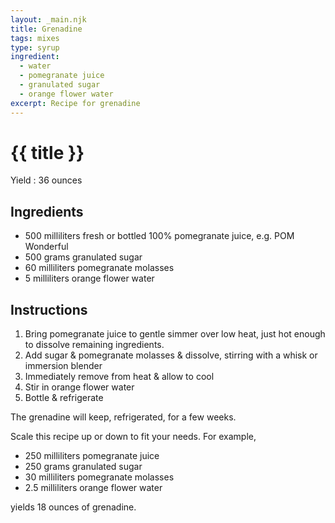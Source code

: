 ```yaml
---
layout: _main.njk
title: Grenadine
tags: mixes
type: syrup
ingredient:
  - water
  - pomegranate juice
  - granulated sugar
  - orange flower water
excerpt: Recipe for grenadine
---
```


<!-- markdownlint-disable MD025 -->
# {{ title }}
<!-- markdownlint-enable MD025 -->

Yield
  : 36 ounces

## Ingredients

* 500 milliliters fresh or bottled 100% pomegranate juice, e.g. POM Wonderful
* 500 grams granulated sugar
* 60 milliliters pomegranate molasses
* 5 milliliters orange flower water

## Instructions

1. Bring pomegranate juice to gentle simmer over low heat, just hot enough to dissolve remaining ingredients.
2. Add sugar & pomegranate molasses & dissolve, stirring with a whisk or immersion blender
3. Immediately remove from heat & allow to cool
4. Stir in orange flower water
5. Bottle & refrigerate

<tiki-callout type="note">

  The grenadine will keep, refrigerated, for a few weeks.

</tiki-callout>

<tiki-callout type="tip">

  Scale this recipe up or down to fit your needs. For example,

* 250 milliliters pomegranate juice
* 250 grams granulated sugar
* 30 milliliters pomegranate molasses
* 2.5 milliliters orange flower water

yields 18 ounces of grenadine.

</tiki-callout>

<div
  data-cat[0]="Syrup"
  data-ingredient[0]="Water"
  data-ingredient[1]="Pomegranate juice"
  data-ingredient[2]="POM Wonderful 100% pomegranate juice"
  data-ingredient[3]="Pomegranate molasses"
  data-ingredient[4]="Orange flower water"
  data-pagefind-filter="
    Category[data-cat[0]],
    Ingredient[data-ingredient[0]],
    Ingredient[data-ingredient[1]],
    Ingredient[data-ingredient[2]],
    Ingredient[data-ingredient[3]],
    Ingredient[data-ingredient[4]],
  "
>
</div>
